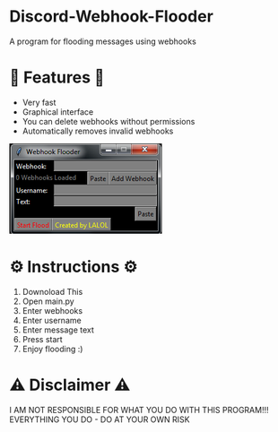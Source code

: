 # Discord-Webhook-Flooder
A program for flooding messages using webhooks

# 🌟 Features 🌟
- Very fast
- Graphical interface
- You can delete webhooks without permissions
- Automatically removes invalid webhooks

![](https://github.com/Its-LALOL/Discord-Webhook-Flooder/raw/main/screenshot.png)

# ⚙️ Instructions ⚙️
1) Downoload This
2) Open main.py
3) Enter webhooks
4) Enter username
5) Enter message text
6) Press start
7) Enjoy flooding :)

# ⚠️ Disclaimer ⚠️
I AM NOT RESPONSIBLE FOR WHAT YOU DO WITH THIS PROGRAM!!!
EVERYTHING YOU DO - DO AT YOUR OWN RISK
